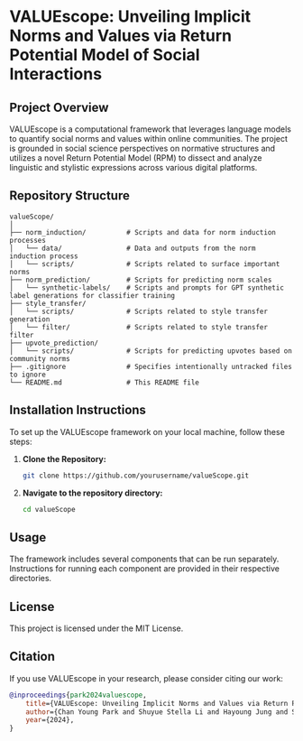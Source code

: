 # VALUEscope: Unveiling Implicit Norms and Values via Return Potential Model of Social Interactions

## Project Overview
VALUEscope is a computational framework that leverages language models to quantify social norms and values within online communities. The project is grounded in social science perspectives on normative structures and utilizes a novel Return Potential Model (RPM) to dissect and analyze linguistic and stylistic expressions across various digital platforms.

## Repository Structure
```
valueScope/
│
├── norm_induction/          # Scripts and data for norm induction processes
│   └── data/                # Data and outputs from the norm induction process
│   └── scripts/             # Scripts related to surface important norms
├── norm_prediction/         # Scripts for predicting norm scales
│   └── synthetic-labels/    # Scripts and prompts for GPT synthetic label generations for classifier training
├── style_transfer/
│   └── scripts/             # Scripts related to style transfer generation
│   └── filter/              # Scripts related to style transfer filter
├── upvote_prediction/
│   └── scripts/             # Scripts for predicting upvotes based on community norms
├── .gitignore               # Specifies intentionally untracked files to ignore
└── README.md                # This README file
```

## Installation Instructions
To set up the VALUEscope framework on your local machine, follow these steps:

1. **Clone the Repository:**
   ```bash
   git clone https://github.com/yourusername/valueScope.git
   ```
2. **Navigate to the repository directory:**
   ```bash
   cd valueScope
   ```

## Usage
The framework includes several components that can be run separately. Instructions for running each component are provided in their respective directories.

## License
This project is licensed under the MIT License.




## Citation
If you use VALUEscope in your research, please consider citing our work:

```bibtex
@inproceedings{park2024valuescope,
    title={VALUEscope: Unveiling Implicit Norms and Values via Return Potential Model of Social Interactions},
    author={Chan Young Park and Shuyue Stella Li and Hayoung Jung and Svitlana Volkova and Tanu Mitra and David Jurgens and Yulia Tsvetkov},
    year={2024},
}
```